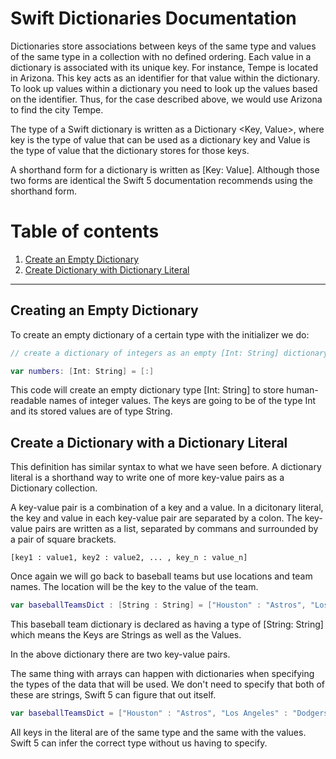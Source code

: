 # Swift Dictionaries Documentation

Dictionaries store associations between keys of the same type and values of the same type in a collection with no defined ordering. Each value in a dictionary is associated with its unique key. For instance, Tempe is located in Arizona. This key acts as an identifier for that value within the dictionary. To look up values within a dictionary you need to look up the values based on the identifier. Thus, for the case described above, we would use Arizona to find the city Tempe. 

The type of a Swift dictionary is written as a Dictionary \<Key, Value\>, where key is the type of value that can be used as a dictionary key and Value is the type of value that the dictionary stores for those keys.

A shorthand form for a dictionary is written as [Key: Value]. Although those two forms are identical the Swift 5 documentation recommends using the shorthand form.

# Table of contents

1. [Create an Empty Dictionary]()
2. [Create Dictionary with Dictionary Literal]()
---

## Creating an Empty Dictionary

To create an empty dictionary of a certain type with the initializer we do:

```Swift
// create a dictionary of integers as an empty [Int: String] dictionary

var numbers: [Int: String] = [:]
```

This code will create an empty dictionary type [Int: String] to store human-readable names of integer values. The keys are going to be of the type Int and its stored values are of type String.


## Create a Dictionary with a Dictionary Literal

This definition has similar syntax to what we have seen before. A dictionary literal is a shorthand way to write one of more key-value pairs as a Dictionary collection.

A key-value pair is a combination of a key and a value. In a dicitonary literal, the key and value in each key-value pair are separated by a colon. The key-value pairs are written as a list, separated by commans and surrounded by a pair of square brackets.

`[key1 : value1, key2 : value2, ... , key_n : value_n]`

Once again we will go back to baseball teams but use locations and team names. The location will be the key to the value of the team.

```Swift
var baseballTeamsDict : [String : String] = ["Houston" : "Astros", "Los Angeles" : "Dodgers"]
```

This baseball team dictionary is declared as having a type of [String: String] which means the Keys are Strings as well as the Values.

In the above dictionary there are two key-value pairs.

The same thing with arrays can happen with dictionaries when specifying the types of the data that will be used. We don't need to specify that both of these are strings, Swift 5 can figure that out itself.

```Swift
var baseballTeamsDict = ["Houston" : "Astros", "Los Angeles" : "Dodgers"]
```

All keys in the literal are of the same type and the same with the values. Swift 5 can infer the correct type without us having to specify.
